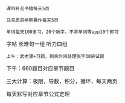 	课外补充书籍每天5页

	马克思恩格斯著作每天5页

	单词每天100复习，20个新学，不背单词等app10个即可

字帖
长难句一组
	听力四组

	上午：武老课+习题，剩余时间处理张宇30讲试题

下午：660题目对应章节题目






三大计算：极限，导数，积分，循环，每天两页

每天默写对应章节公式定理